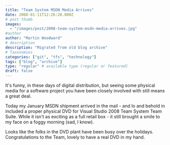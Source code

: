 ```yaml
---
title: "Team System MSDN Media Arrives"
date: 2008-01-11T12:26:20.000Z
# post thumb
images:
  - "/images/post/2008-team-system-msdn-media-arrives.jpg"
#author
author: "Martin Woodward"
# description
description: "Migrated from old blog archive"
# Taxonomies
categories: ["git", "tfs", "technology"]
tags: ["blog", "archive"]
type: "regular" # available type (regular or featured)
draft: false
---
```

It's funny, in these days of digital distribution, but seeing some physical media for a software project you have been closely involved with still means a great deal.    

Today my January MSDN shipment arrived in the mail - and lo and behold in included a proper physical DVD for Visual Studio 2008 Team System Team Suite.  While it isn't as exciting as a full retail box - it still brought a smile to my face on a foggy morning (sad, I know).  

Looks like the folks in the DVD plant have been busy over the holidays.  Congratulations to the Team, lovely to have a real DVD in my hand.
